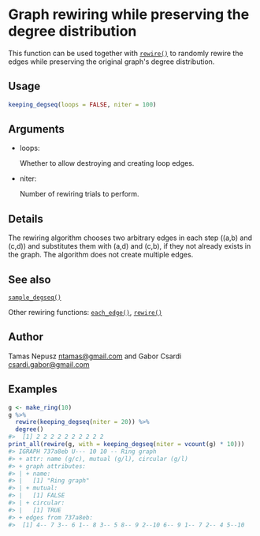 # Graph rewiring while preserving the degree distribution

This function can be used together with
[`rewire()`](https://r.igraph.org/reference/rewire.md) to randomly
rewire the edges while preserving the original graph's degree
distribution.

## Usage

``` r
keeping_degseq(loops = FALSE, niter = 100)
```

## Arguments

- loops:

  Whether to allow destroying and creating loop edges.

- niter:

  Number of rewiring trials to perform.

## Details

The rewiring algorithm chooses two arbitrary edges in each step ((a,b)
and (c,d)) and substitutes them with (a,d) and (c,b), if they not
already exists in the graph. The algorithm does not create multiple
edges.

## See also

[`sample_degseq()`](https://r.igraph.org/reference/sample_degseq.md)

Other rewiring functions:
[`each_edge()`](https://r.igraph.org/reference/each_edge.md),
[`rewire()`](https://r.igraph.org/reference/rewire.md)

## Author

Tamas Nepusz <ntamas@gmail.com> and Gabor Csardi
<csardi.gabor@gmail.com>

## Examples

``` r
g <- make_ring(10)
g %>%
  rewire(keeping_degseq(niter = 20)) %>%
  degree()
#>  [1] 2 2 2 2 2 2 2 2 2 2
print_all(rewire(g, with = keeping_degseq(niter = vcount(g) * 10)))
#> IGRAPH 737a8eb U--- 10 10 -- Ring graph
#> + attr: name (g/c), mutual (g/l), circular (g/l)
#> + graph attributes:
#> | + name:
#> |   [1] "Ring graph"
#> | + mutual:
#> |   [1] FALSE
#> | + circular:
#> |   [1] TRUE
#> + edges from 737a8eb:
#>  [1] 4-- 7 3-- 6 1-- 8 3-- 5 8-- 9 2--10 6-- 9 1-- 7 2-- 4 5--10
```
